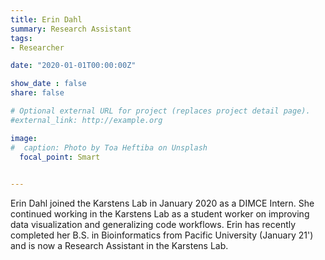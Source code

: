 ```yaml
---
title: Erin Dahl
summary: Research Assistant
tags:
- Researcher

date: "2020-01-01T00:00:00Z"

show_date : false
share: false

# Optional external URL for project (replaces project detail page).
#external_link: http://example.org

image:
#  caption: Photo by Toa Heftiba on Unsplash
  focal_point: Smart
  

---
```


Erin Dahl joined the Karstens Lab in January 2020 as a DIMCE Intern. She continued working in the Karstens Lab as a student worker on improving data visualization and generalizing code workflows. Erin has recently completed her B.S. in Bioinformatics from Pacific University (January 21') and is now a Research Assistant in the Karstens Lab. 
